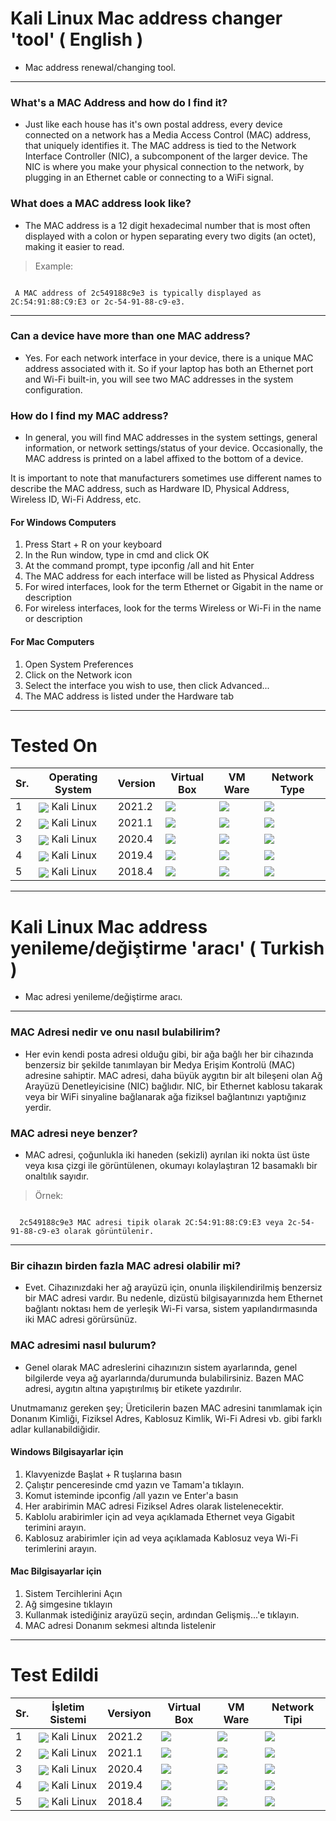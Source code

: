 # Kali Linux Mac address changer 'tool' ( English )
- Mac address renewal/changing tool.
 
---
 
### What's a MAC Address and how do I find it?

- Just like each house has it's own postal address, every device connected on a network
has a Media Access Control (MAC) address, that uniquely identifies it. The MAC address is tied to the Network Interface Controller (NIC), a subcomponent of the larger device. The NIC is where you make your physical connection to the network, by plugging in an Ethernet cable or connecting to a WiFi signal.

### What does a MAC address look like?

- The MAC address is a 12 digit hexadecimal number that is most often displayed with a colon or hypen separating every two digits (an octet), making it easier to read.

> Example:

```console

 A MAC address of 2c549188c9e3 is typically displayed as 2C:54:91:88:C9:E3 or 2c-54-91-88-c9-e3.

```
---

### Can a device have more than one MAC address?

- Yes. For each network interface in your device, there is a unique MAC address associated with it. So if your laptop has both an Ethernet port and Wi-Fi built-in, you will see two MAC addresses in the system configuration.

### How do I find my MAC address?

- In general, you will find MAC addresses in the system settings, general information, or network settings/status of your device. Occasionally, the MAC address is printed on a label affixed to the bottom of a device.

It is important to note that manufacturers sometimes use different names to describe the MAC address, such as Hardware ID, Physical Address, Wireless ID, Wi-Fi Address, etc.


#### For Windows Computers

1. Press Start + R on your keyboard
2. In the Run window, type in cmd and click OK
3. At the command prompt, type ipconfig /all and hit Enter
4. The MAC address for each interface will be listed as Physical Address
5. For wired interfaces, look for the term Ethernet or Gigabit in the name or description
6. For wireless interfaces, look for the terms Wireless or Wi-Fi in the name or description

#### For Mac Computers

1. Open System Preferences
2. Click on the Network icon
3. Select the interface you wish to use, then click Advanced...
4. The MAC address is listed under the Hardware tab

---

# Tested On 

 Sr. | Operating System | Version | Virtual Box | VM Ware | Network Type |
--- | --- | --- | --- | --- | --- |
1 | <img align="center" src="https://img.icons8.com/color/25/000000/kali-linux.png"> Kali Linux</img> | 2021.2 | <img algin="center" src="https://badgen.net/github/status/micromatch/micromatch/4.0.1">|<img algin="center" src="https://badgen.net/github/status/micromatch/micromatch/4.0.1"> |<img algin="center" src="https://badgen.net/badge/Network/NAT/brown"> |
2 | <img align="center" src="https://img.icons8.com/color/25/000000/kali-linux.png"> Kali Linux</img > | 2021.1 | <img algin="center" src="https://badgen.net/github/status/micromatch/micromatch/4.0.1"> | <img algin="center" src="https://badgen.net/github/status/micromatch/micromatch/4.0.1"> | <img algin="center" src="https://badgen.net/badge/Network/NAT/brown">  |
3 | <img align="center" src="https://img.icons8.com/color/25/000000/kali-linux.png"> Kali Linux</img > | 2020.4 | <img algin="center" src="https://badgen.net/github/status/micromatch/micromatch/4.0.1">| <img algin="center" src="https://badgen.net/github/status/micromatch/micromatch/4.0.1">|<img algin="center" src="https://badgen.net/badge/Network/NAT/brown"> |
4 | <img align="center" src="https://img.icons8.com/color/25/000000/kali-linux.png"> Kali Linux</img > | 2019.4 | <img algin="center" src="https://badgen.net/github/status/micromatch/micromatch/4.0.1">| <img algin="center" src="https://badgen.net/github/status/micromatch/micromatch/4.0.1">| <img algin="center" src="https://badgen.net/badge/Network/NAT/brown"> |
5 | <img align="center" src="https://img.icons8.com/color/25/000000/kali-linux.png"> Kali Linux</img > | 2018.4 | <img algin="center" src="https://badgen.net/github/status/micromatch/micromatch/4.0.1">| <img algin="center" src="https://badgen.net/github/status/micromatch/micromatch/4.0.1">| <img algin="center" src="https://badgen.net/badge/Network/NAT/brown"> |

---

# Kali Linux Mac address yenileme/değiştirme 'aracı' ( Turkish )

- Mac adresi yenileme/değiştirme aracı.

---

### MAC Adresi nedir ve onu nasıl bulabilirim?

- Her evin kendi posta adresi olduğu gibi, bir ağa bağlı her bir cihazında
benzersiz bir şekilde tanımlayan bir Medya Erişim Kontrolü (MAC) adresine sahiptir. MAC adresi, daha büyük aygıtın bir alt bileşeni olan Ağ Arayüzü Denetleyicisine (NIC) bağlıdır. NIC, bir Ethernet kablosu takarak veya bir WiFi sinyaline bağlanarak ağa fiziksel bağlantınızı yaptığınız yerdir.

### MAC adresi neye benzer?

- MAC adresi, çoğunlukla iki haneden (sekizli) ayrılan iki nokta üst üste veya kısa çizgi ile görüntülenen, okumayı kolaylaştıran 12 basamaklı bir onaltılık sayıdır.

> Örnek:

```console

  2c549188c9e3 MAC adresi tipik olarak 2C:54:91:88:C9:E3 veya 2c-54-91-88-c9-e3 olarak görüntülenir.

```
---

### Bir cihazın birden fazla MAC adresi olabilir mi?

- Evet. Cihazınızdaki her ağ arayüzü için, onunla ilişkilendirilmiş benzersiz bir MAC adresi vardır. Bu nedenle, dizüstü bilgisayarınızda hem Ethernet bağlantı noktası hem de yerleşik Wi-Fi varsa, sistem yapılandırmasında iki MAC adresi görürsünüz.

### MAC adresimi nasıl bulurum?

- Genel olarak MAC adreslerini cihazınızın sistem ayarlarında, genel bilgilerde veya ağ ayarlarında/durumunda bulabilirsiniz. Bazen MAC adresi, aygıtın altına yapıştırılmış bir etikete yazdırılır.

Unutmamanız gereken şey; Üreticilerin bazen MAC adresini tanımlamak için Donanım Kimliği, Fiziksel Adres, Kablosuz Kimlik, Wi-Fi Adresi vb. gibi farklı adlar kullanabildiğidir.

#### Windows Bilgisayarlar için

1. Klavyenizde Başlat + R tuşlarına basın
2. Çalıştır penceresinde cmd yazın ve Tamam'a tıklayın.
3. Komut isteminde ipconfig /all yazın ve Enter'a basın
4. Her arabirimin MAC adresi Fiziksel Adres olarak listelenecektir.
5. Kablolu arabirimler için ad veya açıklamada Ethernet veya Gigabit terimini arayın.
6. Kablosuz arabirimler için ad veya açıklamada Kablosuz veya Wi-Fi terimlerini arayın.

#### Mac Bilgisayarlar için

1. Sistem Tercihlerini Açın
2. Ağ simgesine tıklayın
3. Kullanmak istediğiniz arayüzü seçin, ardından Gelişmiş...'e tıklayın.
4. MAC adresi Donanım sekmesi altında listelenir

---
# Test Edildi

 Sr. | İşletim Sistemi | Versiyon | Virtual Box | VM Ware | Network Tipi |
--- | --- | --- | --- | --- | --- |
1 | <img align="center" src="https://img.icons8.com/color/25/000000/kali-linux.png"> Kali Linux</img> | 2021.2 | <img algin="center" src="https://badgen.net/github/status/micromatch/micromatch/4.0.1">|<img algin="center" src="https://badgen.net/github/status/micromatch/micromatch/4.0.1"> |<img algin="center" src="https://badgen.net/badge/Network/NAT/brown"> |
2 | <img align="center" src="https://img.icons8.com/color/25/000000/kali-linux.png"> Kali Linux</img > | 2021.1 | <img algin="center" src="https://badgen.net/github/status/micromatch/micromatch/4.0.1"> | <img algin="center" src="https://badgen.net/github/status/micromatch/micromatch/4.0.1"> | <img algin="center" src="https://badgen.net/badge/Network/NAT/brown">  |
3 | <img align="center" src="https://img.icons8.com/color/25/000000/kali-linux.png"> Kali Linux</img > | 2020.4 | <img algin="center" src="https://badgen.net/github/status/micromatch/micromatch/4.0.1">| <img algin="center" src="https://badgen.net/github/status/micromatch/micromatch/4.0.1">|<img algin="center" src="https://badgen.net/badge/Network/NAT/brown"> |
4 | <img align="center" src="https://img.icons8.com/color/25/000000/kali-linux.png"> Kali Linux</img > | 2019.4 | <img algin="center" src="https://badgen.net/github/status/micromatch/micromatch/4.0.1">| <img algin="center" src="https://badgen.net/github/status/micromatch/micromatch/4.0.1">| <img algin="center" src="https://badgen.net/badge/Network/NAT/brown"> |
5 | <img align="center" src="https://img.icons8.com/color/25/000000/kali-linux.png"> Kali Linux</img > | 2018.4 | <img algin="center" src="https://badgen.net/github/status/micromatch/micromatch/4.0.1">| <img algin="center" src="https://badgen.net/github/status/micromatch/micromatch/4.0.1">| <img algin="center" src="https://badgen.net/badge/Network/NAT/brown"> |

